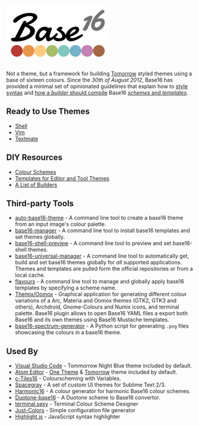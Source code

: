 # ![Base16](logo.png)
Not a theme, but a framework for building [Tomorrow](https://github.com/chriskempson/tomorrow-theme) styled themes using a base of sixteen colours. Since the _30th of August 2012_, Base16 has provided a minimal set of opinionated guidelines that explain how to [style syntax](https://github.com/chriskempson/base16/blob/main/styling.md) and [how a _builder_ should compile](https://github.com/chriskempson/base16/blob/main/builder.md) Base16 [_schemes_ and _templates_](https://github.com/chriskempson/base16/blob/main/file.md).

## Ready to Use Themes
* [Shell](https://github.com/chriskempson/base16-shell)
* [Vim](https://github.com/chriskempson/base16-vim)
* [Textmate](https://github.com/chriskempson/base16-textmate)

## DIY Resources
* [Colour Schemes](https://github.com/chriskempson/base16-schemes-source)
* [Templates for Editor and Tool Themes](https://github.com/chriskempson/base16-templates-source)
* [A List of Builders](https://github.com/chriskempson/base16-builder-php)

## Third-party Tools
* [auto-base16-theme](https://github.com/makuto/auto-base16-theme) - A command line tool to create a base16 theme from an input image's colour palette.
* [base16-manager](https://github.com/AuditeMarlow/base16-manager) - A command line tool to install base16 templates and set themes globally.
* [base16-shell-preview](https://github.com/nvllsvm/base16-shell-preview) - A command line tool to preview and set base16-shell themes.
* [base16-universal-manager](https://github.com/binaryplease/base16-universal-manager) - A command line tool to automatically get, build and set base16 themes globally for *all* supported applications. Themes and templates are pulled form the official repositories or from a local cache.
* [flavours](https://github.com/misterio77/flavours) - A command line tool to manage and globally apply base16 templates by specifying a scheme name.
* [Themix/Oomox](https://github.com/themix-project/oomox) - Graphical application for generating different colour variations of a Arc, Materia and Oomox themes (GTK2, GTK3 and others), Archdroid, Gnome-Colours and Numix icons, and terminal palette. Base16 plugin allows to open Base16 YAML files a export both Base16 and its own themes using Base16 Mustache templates.
* [base16-spectrum-generator](https://github.com/alexmirrington/base16-spectrum-generator) - A Python script for generating `.png` files showcasing the colours in a base16 theme.

## Used By
* [Visual Studio Code](https://code.visualstudio.com) - Tommorrow Night Blue theme included by default.
* [Atom Editor](https://atom.io) - [One Theme](https://github.com/atom/atom/tree/master/packages/one-dark-syntax) & [Tomorrow](https://github.com/atom/atom/tree/master/packages/base16-tomorrow-dark-theme) theme included by default.
* [c-Tiles16](https://github.com/atelierbram/c-tiles16) - Colourscheming with Variables.
* [Spacegray](https://github.com/kkga/spacegray) - A set of custom UI themes for Sublime Text 2/3.
* [Harmonic16](http://janniks.github.io/harmonic16) - A colour generator for harmonic Base16 colour schemes.
* [Duotone-base16](https://github.com/davidosomething/duotone-base16) - A Duotone scheme to Base16 convertor.
* [terminal.sexy](https://terminal.sexy) - Terminal Colour Scheme Designer
* [Just-Colors](https://github.com/andreyvpng/just-colors) - Simple configuration file generator
* [Highlight.js](https://highlightjs.org) - JavaScript syntax highlighter
